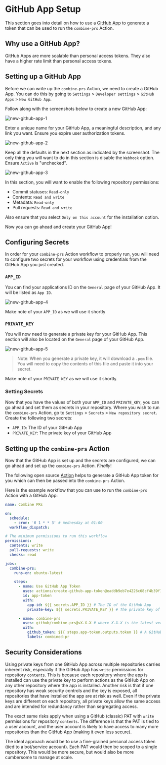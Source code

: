 # GitHub App Setup

This section goes into detail on how to use a [GitHub App](https://docs.github.com/en/developers/apps/getting-started-with-apps/about-apps) to generate a token that can be used to run the `combine-prs` Action.

## Why use a GitHub App?

GitHub Apps are more scalable than personal access tokens. They also have a higher rate limit than personal access tokens.

## Setting up a GitHub App

Before we can write up the `combine-prs` Action, we need to create a GitHub App. You can do this by going to `Settings` > `Developer settings` > `GitHub Apps` > `New GitHub App`.

Follow along with the screenshots below to create a new GitHub App:

![new-github-app-1](assets/new-github-app-1.png)

Enter a unique name for your GitHub App, a meaningful description, and any link you want. Ensure you expire user authorization tokens.

![new-github-app-2](assets/new-github-app-2.png)

Keep all the defaults in the next section as indicated by the screenshot. The only thing you will want to do in this section is disable the `Webhook` option. Ensure `Active` is "unchecked".

![new-github-app-3](assets/new-github-app-3.png)

In this section, you will want to enable the following repository permissions:

- Commit statuses: `Read-only`
- Contents: `Read and write`
- Metadata: `Read-only`
- Pull requests: `Read and write`

Also ensure that you select `Only on this account` for the installation option.

Now you can go ahead and create your GitHub App!

## Configuring Secrets

In order for your `combine-prs` Action workflow to properly run, you will need to configure two secrets for your workflow using credentials from the GitHub App you just created.

### `APP_ID`

You can find your applications ID on the `General` page of your GitHub App. It will be listed as `App ID`.

![new-github-app-4](assets/new-github-app-4.png)

Make note of your `APP_ID` as we will use it shortly

### `PRIVATE_KEY`

You will now need to generate a private key for your GitHub App. This section will also be located on the `General` page of your GitHub App.

![new-github-app-5](assets/new-github-app-5.png)

> Note: When you generate a private key, it will download a `.pem` file. You will need to copy the contents of this file and paste it into your secret.

Make note of your `PRIVATE_KEY` as we will use it shortly.

### Setting Secrets

Now that you have the values of both your `APP_ID` and `PRIVATE_KEY`, you can go ahead and set them as secrets in your repository. Where you wish to run the `combine-prs` Action, go to `Settings` > `Secrets` > `New repository secret`. Create the following two secrets:

- `APP_ID`: The ID of your GitHub App
- `PRIVATE_KEY`: The private key of your GitHub App

## Setting up the `combine-prs` Action

Now that the GitHub App is set up and the secrets are configured, we can go ahead and set up the `combine-prs` Action. *Finally*!

The following open source [Action](https://github.com/marketplace/actions/use-app-token) helps to generate a GitHub App token for you which can then be passed into the `combine-prs` Action.

Here is the example workflow that you can use to run the `combine-prs` Action with a GitHub App:

```yaml
name: Combine PRs

on:
  schedule:
    - cron: '0 1 * * 3' # Wednesday at 01:00
  workflow_dispatch:

# The minimum permissions to run this workflow
permissions:
  contents: write
  pull-requests: write
  checks: read

jobs:
  combine-prs:
    runs-on: ubuntu-latest

    steps:
      - name: Use GitHub App Token
        uses: actions/create-github-app-token@eaddb9eb7e4226c68cf4b39f167c83e5bd132b3e # pin@v1.5.1
        id: app-token
        with:
          app-id: ${{ secrets.APP_ID }} # The ID of the GitHub App
          private-key: ${{ secrets.PRIVATE_KEY }} # The private key of the GitHub App

      - name: combine-prs
        uses: github/combine-prs@vX.X.X # where X.X.X is the latest version
        with:
          github_token: ${{ steps.app-token.outputs.token }} # A GitHub app token generated by the previous step
          labels: combined-pr
```

## Security Considerations

Using private keys from one GitHub App across multiple repositories carries inherent risk, especially if the GitHub App has `write` permissions for repository `contents`. This is because each repository where the app is installed can use the private key to perform actions as the GitHub App on any other repository where the app is installed. Another risk is that if one repository has weak security controls and the key is exposed, all repositories that have installed the app are at risk as well. Even if the private keys are different on each repository, all private keys allow the same access and are intended for redundancy rather than segregating access.

The exact same risks apply when using a GitHub (classic) PAT with `write` permissions for repository `contents`. The difference is that the PAT is tied to a user account, and the user account is likely to have access to many more repositories than the GitHub App (making it even less secure).

The ideal approach would be to use a fine-grained personal access token (tied to a bot/service account). Each PAT would then be scoped to a single repository. This would be more secure, but would also be more cumbersome to manage at scale.
